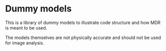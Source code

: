 # Dummy models

This is a library of dummy models to illustrate code structure and how MDR is meant to be used.

The models themselves are not physically accurate and should not be used for image analysis.